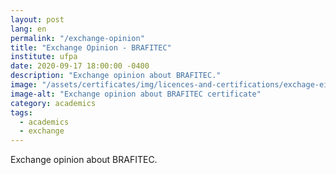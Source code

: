 ```yaml
---
layout: post
lang: en
permalink: "/exchange-opinion"
title: "Exchange Opinion - BRAFITEC"
institute: ufpa
date: 2020-09-17 18:00:00 -0400
description: "Exchange opinion about BRAFITEC."
image: "/assets/certificates/img/licences-and-certifications/exchage-eigsi/exchange-opinion.jpg"
image-alt: "Exchange opinion about BRAFITEC certificate"
category: academics
tags:
  - academics
  - exchange
---
```


Exchange opinion about BRAFITEC.
